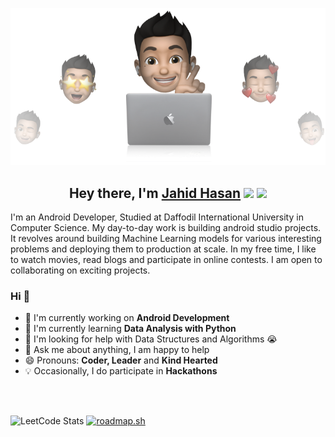 <p align="center">
  <img src="https://github.com/JahidHasanCO/JahidHasanCo/blob/main/cover%20jahid%20hasan.png" />
</p>
<h2 align="center">Hey there, I'm <a href="https://www.facebook.com/hJahidHasan.jrC/">Jahid Hasan</a> <img src="https://media.giphy.com/media/hvRJCLFzcasrR4ia7z/giphy.gif" width="28"> <img src="https://emojis.slackmojis.com/emojis/images/1531849430/4246/blob-sunglasses.gif?1531849430" width="28"/></h2>


I'm an Android Developer, Studied at Daffodil International University in Computer Science. My day-to-day work is building android studio projects. It revolves around building Machine Learning models for various interesting problems and deploying them to production at scale. In my free time, I like to watch movies, read blogs and participate in online contests. I am open to collaborating on exciting projects.

### Hi  👋  
- 🔭 I'm currently working on  **Android Development**
- 🌱 I'm currently learning **Data Analysis with Python**
- 🤔 I'm looking for help with Data Structures and Algorithms 😭
- 💬 Ask me about anything, I am happy to help
- 😄 Pronouns: **Coder, Leader** and **Kind Hearted**
- :bulb: Occasionally, I do participate in **Hackathons**
<!-- - ⚡ Languages: **Python3 | SQL | HTML | CSS |** --> 

<br />
<br />

![LeetCode Stats](https://leetcard.jacoblin.cool/JahidHasanCo?theme=wtf&font=IBM%20Plex%20Sans%20Devanagari) [![roadmap.sh](https://roadmap.sh/card/wide/66264816e699ec2b9b49c090?variant=dark&roadmaps=flutter%2Csystem-design%2Csoftware-design-architecture%2Cdesign-system)](https://roadmap.sh)
